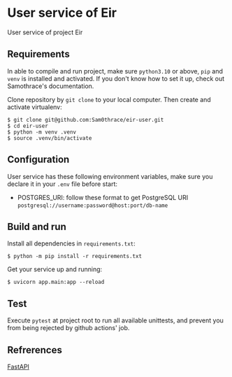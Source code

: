 # User service of Eir
User service of project Eir

## Requirements
In able to compile and run project, make sure `python3.10` or above, `pip` and `venv` is installed and activated.
If you don't know how to set it up, check out Samothrace's documentation.

Clone repository by `git clone` to your local computer. Then create and activate virtualenv:
```shell script
$ git clone git@github.com:Sam0thrace/eir-user.git
$ cd eir-user
$ python -m venv .venv
$ source .venv/bin/activate
```

## Configuration
User service has these following environment variables, make sure you declare it in your `.env` file before start:
- POSTGRES_URI: follow these format to get PostgreSQL URI `postgresql://username:password@host:port/db-name`

## Build and run
Install all dependencies in `requirements.txt`:
```shell script
$ python -m pip install -r requirements.txt
```
Get your service up and running:
```shell script
$ uvicorn app.main:app --reload
```

## Test
Execute `pytest` at project root to run all available unittests, and prevent you from being rejected by github actions' job.

## Refrerences
[FastAPI](https://fastapi.tiangolo.com)
